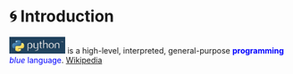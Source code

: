 # 🌀 Introduction  

<img src="https://github.com/MK316/workshop22/raw//main/img/pythonlogo.png" width="100" height="30"> is a high-level, interpreted, general-purpose <span style="color:blue">**programming** *blue* language</span>. [Wikipedia]("https://en.wikipedia.org/wiki/Python_(programming_language)")  
